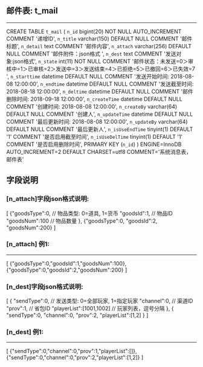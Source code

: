 



## 邮件表: t_mail
-----------------------------------------------------------------------------------
CREATE TABLE `t_mail` (
  `n_id` bigint(20) NOT NULL AUTO_INCREMENT COMMENT '递增ID',
  `n_title` varchar(150) DEFAULT NULL COMMENT '邮件标题',
  `n_detail` text COMMENT '邮件内容',
  `n_attach` varchar(256) DEFAULT NULL COMMENT '邮件附件：json格式 ',
  `n_dest` text COMMENT '发送对象:json格式',
  `n_state` int(11) NOT NULL COMMENT '邮件状态：未发送=0＞审核中=1＞已审核=2＞发送中=3＞发送结束=4＞已拒绝=5＞已撤回=6＞已失效=7 ',
  `n_starttime` datetime DEFAULT NULL COMMENT '发送开始时间: 2018-08-08 12:00:00',
  `n_endtime` datetime DEFAULT NULL COMMENT '发送截至时间: 2018-08-18 12:00:00',
  `n_deltime` datetime DEFAULT NULL COMMENT '邮件删除时间: 2018-09-18 12:00:00',
  `n_createTime` datetime DEFAULT NULL COMMENT '创建时间: 2018-08-08 12:00:00',
  `n_createBy` varchar(64) DEFAULT NULL COMMENT '创建人',
  `n_updateTime` datetime DEFAULT NULL COMMENT '最后更新时间: 2018-08-08 12:00:00',
  `n_updateBy` varchar(64) DEFAULT NULL COMMENT '最后更新人',
  `n_isUseEndTime` tinyint(1) DEFAULT '1' COMMENT '是否启用截至时间',
  `n_isUseDelTime` tinyint(1) DEFAULT '1' COMMENT '是否启用删除时间',
  PRIMARY KEY (`n_id`)
) ENGINE=InnoDB AUTO_INCREMENT=2 DEFAULT CHARSET=utf8 COMMENT='系统消息表，邮件表'


## 字段说明

### [n_attach]字段json格式说明:
[
{"goodsType":0,     // 物品类型: 0=道具, 1=货币
"goodsId":1,        // 物品ID
"goodsNum":100      // 物品数量
},
{"goodsType":0,
"goodsId":2,
"goodsNum":200}
]

### [n_attach] 例1:
------------------------------------------------------ 
[
{"goodsType":0,"goodsId":1,"goodsNum":100},
{"goodsType":0,"goodsId":2,"goodsNum":200}
]

### [n_dest]字段json格式说明:
[
{
"sendType":0,       // 发送类型: 0=全部玩家, 1=指定玩家
"channel":0,        // 渠道ID
"prov":1,           // 省包ID
"playerList":[1001,1002]     // 玩家列表，逗号分隔
},
{
"sendType":0,
"channel":0,
"prov":2,
"playerList":[1,2]
}
]

### [n_dest] 例1:
------------------------------------------------------ 
[
{"sendType":0,"channel":0,"prov":1,"playerList":[]},
{"sendType":0,"channel":0,"prov":2,"playerList":[1,2]}
]

